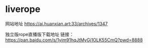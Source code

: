 # liverope
网站地址 https://ai.huanxian.art:33/archives/1347


独立版rope直播版下载地址 链接：https://pan.baidu.com/s/1yim91hqJtMyGj1OLK55CmQ?pwd=8888
